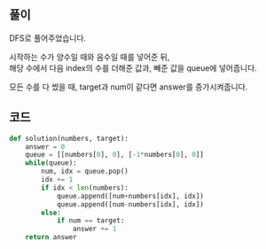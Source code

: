 ## 풀이

DFS로 풀어주었습니다.  

시작하는 수가 양수일 때와 음수일 때를 넣어준 뒤,  
해당 수에서 다음 index의 수를 더해준 값과, 빼준 값을 queue에 넣어줍니다.  

모든 수를 다 썼을 때, target과 num이 같다면 answer를 증가시켜줍니다.  

## 코드
```python
def solution(numbers, target):
    answer = 0
    queue = [[numbers[0], 0], [-1*numbers[0], 0]]
    while(queue):
        num, idx = queue.pop()
        idx += 1
        if idx < len(numbers):
            queue.append([num+numbers[idx], idx])
            queue.append([num-numbers[idx], idx])
        else:
            if num == target:
                answer += 1
    return answer
```